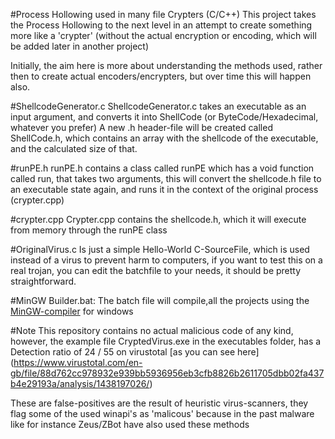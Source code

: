 #Process Hollowing used in many file Crypters (C/C++)
This project takes the Process Hollowing to the next level in an attempt to create something more like a 'crypter' (without the actual encryption or encoding, which will be added later in another project) 

Initially, the aim here is more about understanding the methods used, rather then to create actual encoders/encrypters, but over time this will happen also.

#ShellcodeGenerator.c
ShellcodeGenerator.c takes an executable as an input argument, and converts it into ShellCode (or ByteCode/Hexadecimal, whatever you prefer) 
A new .h header-file will be created called ShellCode.h, which contains an array with the shellcode of the executable, and the calculated size of that.

#runPE.h
runPE.h contains a class called runPE which has a void function called run, that takes two arguments, this will convert the shellcode.h file to an executable state again, and runs it in the context of the original process (crypter.cpp)

#crypter.cpp
Crypter.cpp contains the shellcode.h, which it will execute from memory through the runPE class

#OriginalVirus.c
Is just a simple Hello-World C-SourceFile, which is used instead of a virus to prevent harm to computers, if you want to test this on a real trojan, you can edit the batchfile to your needs, it should be pretty straightforward.

#MinGW Builder.bat: 
The batch file will compile,all the projects using the [MinGW-compiler](http://www.mingw.org/) for windows

#Note
This repository contains no actual malicious code of any kind, however, the example file CryptedVirus.exe in the executables folder, has a Detection ratio of 24 / 55 on virustotal [as you can see here] (https://www.virustotal.com/en-gb/file/88d762cc978932e939bb5936956eb3cfb8826b2611705dbb02fa437b4e29193a/analysis/1438197026/)

These are false-positives are the result of heuristic virus-scanners, they flag some of the used winapi's as 'malicous' because in the past malware like for instance Zeus/ZBot have also used these methods
